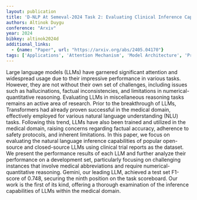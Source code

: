 ```yaml
---
layout: publication
title: 'D-NLP At Semeval-2024 Task 2: Evaluating Clinical Inference Capabilities Of Large Language Models'
authors: Altinok Duygu
conference: "Arxiv"
year: 2024
bibkey: altinok2024d
additional_links:
  - {name: "Paper", url: "https://arxiv.org/abs/2405.04170"}
tags: ['Applications', 'Attention Mechanism', 'Model Architecture', 'Pretraining Methods', 'Reinforcement Learning', 'Responsible AI', 'Transformer']
---
```

Large language models (LLMs) have garnered significant attention and
widespread usage due to their impressive performance in various tasks. However,
they are not without their own set of challenges, including issues such as
hallucinations, factual inconsistencies, and limitations in
numerical-quantitative reasoning. Evaluating LLMs in miscellaneous reasoning
tasks remains an active area of research. Prior to the breakthrough of LLMs,
Transformers had already proven successful in the medical domain, effectively
employed for various natural language understanding (NLU) tasks. Following this
trend, LLMs have also been trained and utilized in the medical domain, raising
concerns regarding factual accuracy, adherence to safety protocols, and
inherent limitations. In this paper, we focus on evaluating the natural
language inference capabilities of popular open-source and closed-source LLMs
using clinical trial reports as the dataset. We present the performance results
of each LLM and further analyze their performance on a development set,
particularly focusing on challenging instances that involve medical
abbreviations and require numerical-quantitative reasoning. Gemini, our leading
LLM, achieved a test set F1-score of 0.748, securing the ninth position on the
task scoreboard. Our work is the first of its kind, offering a thorough
examination of the inference capabilities of LLMs within the medical domain.
